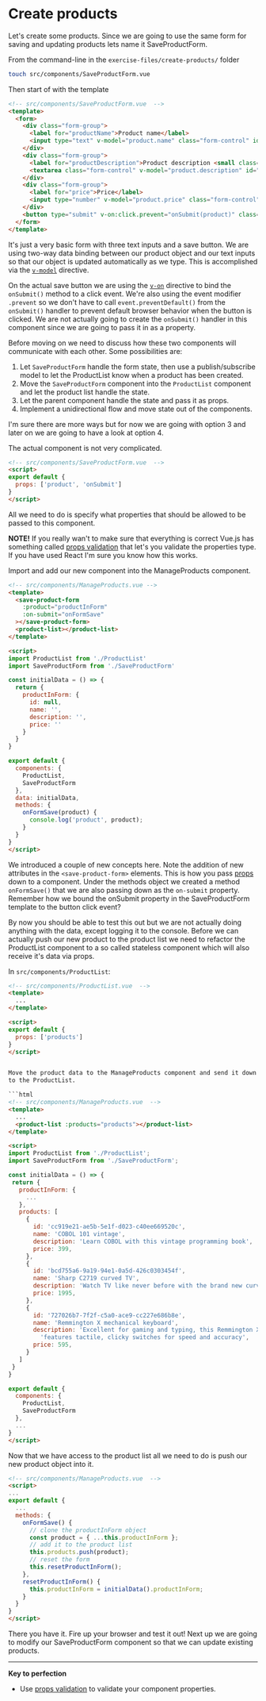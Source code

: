 # Create products

Let's create some products. Since we are going to use the same form for saving and updating products lets name it SaveProductForm.

From the command-line in the `exercise-files/create-products/` folder

```bash
touch src/components/SaveProductForm.vue
```

Then start of with the template
```html
<!-- src/components/SaveProductForm.vue  -->
<template>
  <form>
    <div class="form-group">
      <label for="productName">Product name</label>
      <input type="text" v-model="product.name" class="form-control" id="productName" maxlength="32" placeholder="Enter product name">
    </div>
    <div class="form-group">
      <label for="productDescription">Product description <small class="text-muted">(optional)</small></label>
      <textarea class="form-control" v-model="product.description" id="productDescription" rows="3" maxlength="128" placeholder="Enter description"></textarea>
    </div>
    <div class="form-group">
      <label for="price">Price</label>
      <input type="number" v-model="product.price" class="form-control" id="price" placeholder="Enter Price" number>
    </div>
    <button type="submit" v-on:click.prevent="onSubmit(product)" class="btn btn-primary">Save product</button>
  </form>
</template>
```

It's just a very basic form with three text inputs and a save button. We are using two-way data binding between our product object and our text inputs so that our object is updated automatically as we type. This is accomplished via the [`v-model`](https://vuejs.org/guide/forms.html) directive.

On the actual save button we are using the [`v-on`](https://vuejs.org/guide/events.html) directive to bind the `onSubmit()` method to a click event. We're also using the event modifier `.prevent` so we don't have to call `event.preventDefault()` from the `onSubmit()` handler to prevent default browser behavior when the button is clicked. We are not actually going to create the `onSubmit()` handler in this component since we are going to pass it in as a property.

Before moving on we need to discuss how these two components will communicate with each other. Some possibilities are:

1. Let `SaveProductForm` handle the form state, then use a publish/subscribe model to let the ProductList know when a product has been created.
2. Move the `SaveProductForm` component into the `ProductList` component and let the product list handle the state.
3. Let the parent component handle the state and pass it as props.
4. Implement a unidirectional flow and move state out of the components.

I'm sure there are more ways but for now we are going with option 3 and later on we are going to have a look at option 4.

The actual component is not very complicated.

```html
<!-- src/components/SaveProductForm.vue  -->
<script>
export default {
  props: ['product', 'onSubmit']
}
</script>
```

All we need to do is specify what properties that should be allowed to be passed
to this component.

**NOTE!**
If you really wan't to make sure that everything is correct Vue.js has something
called [props validation](http://vuejs.org/guide/components.html#Prop-Validation)
that let's you validate the properties type. If you have used React I'm sure you know how this works.

Import and add our new component into the ManageProducts component.
```html
<!-- src/components/ManageProducts.vue -->
<template>
  <save-product-form
    :product="productInForm"
    :on-submit="onFormSave"
  ></save-product-form>
  <product-list></product-list>
</template>

<script>
import ProductList from './ProductList'
import SaveProductForm from './SaveProductForm'

const initialData = () => {
  return {
    productInForm: {
      id: null,
      name: '',
      description: '',
      price: ''
    }  
  }
}

export default {
  components: {
    ProductList,
    SaveProductForm
  },
  data: initialData,
  methods: {
    onFormSave(product) {
      console.log('product', product);
    }
  }
}
</script>
```
We introduced a couple of new concepts here. Note the addition of new attributes in the `<save-product-form>` elements. This is how you pass [props](http://vuejs.org/guide/components.html#Props) down to a component. Under the methods object we created a method `onFormSave()` that we are also passing down as the `on-submit` property. Remember how we bound the onSubmit property in the SaveProductForm template to the
button click event?

By now you should be able to test this out but we are not actually doing anything with the data, except logging it to the console. Before we can actually push our new product to the product list
we need to refactor the ProductList component to a so called stateless component
which will also receive it's data via props.

In `src/components/ProductList`:

```html
<!-- src/components/ProductList.vue  -->
<template>
  ...
</template>

<script>
export default {
  props: ['products']
}
</script>


Move the product data to the ManageProducts component and send it down as props
to the ProductList.

```html
<!-- src/components/ManageProducts.vue  -->
<template>
  ...
  <product-list :products="products"></product-list>
</template>

<script>
import ProductList from './ProductList';
import SaveProductForm from './SaveProductForm';

const initialData = () => {
 return {
   productInForm: {
     ...
   },
   products: [
     {
       id: 'cc919e21-ae5b-5e1f-d023-c40ee669520c',
       name: 'COBOL 101 vintage',
       description: 'Learn COBOL with this vintage programming book',
       price: 399,
     },
     {
       id: 'bcd755a6-9a19-94e1-0a5d-426c0303454f',
       name: 'Sharp C2719 curved TV',
       description: 'Watch TV like never before with the brand new curved screen technology',
       price: 1995,
     },
     {
       id: '727026b7-7f2f-c5a0-ace9-cc227e686b8e',
       name: 'Remmington X mechanical keyboard',
       description: 'Excellent for gaming and typing, this Remmington X keyboard ' +
         'features tactile, clicky switches for speed and accuracy',
       price: 595,
     }
   ]
 }
}

export default {
  components: {
    ProductList,
    SaveProductForm
  },
  ...
}
</script>
```

Now that we have access to the product list all we need to do is push our new product object into it.

```html
<!-- src/components/ManageProducts.vue  -->
<script>
...
export default {
  ...
  methods: {
    onFormSave() {
      // clone the productInForm object
      const product = { ...this.productInForm };
      // add it to the product list
      this.products.push(product);
      // reset the form
      this.resetProductInForm();
    },
    resetProductInForm() {
      this.productInForm = initialData().productInForm;
    }
  }
}
</script>
```

There you have it. Fire up your browser and test it out! Next up we are going to modify our SaveProductForm component so that we can update existing products.


---

**Key to perfection**

 * Use [props validation](http://vuejs.org/guide/components.html#Prop-Validation) to validate your component properties.
